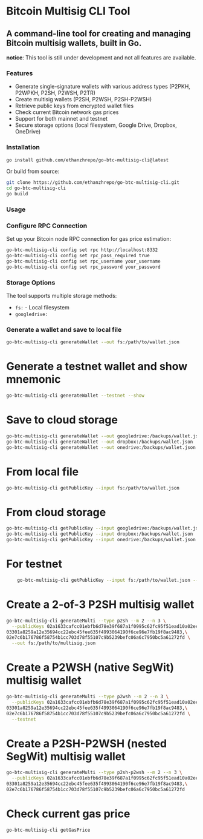 # Bitcoin Multisig CLI Tool
## A command-line tool for creating and managing Bitcoin multisig wallets, built in Go.

**notice**: This tool is still under development and not all features are available.   

### Features
- Generate single-signature wallets with various address types (P2PKH, P2WPKH, P2SH, P2WSH, P2TR)
- Create multisig wallets (P2SH, P2WSH, P2SH-P2WSH)
- Retrieve public keys from encrypted wallet files
- Check current Bitcoin network gas prices
- Support for both mainnet and testnet
- Secure storage options (local filesystem, Google Drive, Dropbox, OneDrive)

### Installation

```bash
go install github.com/ethanzhrepo/go-btc-multisig-cli@latest
```

Or build from source:

```bash
git clone https://github.com/ethanzhrepo/go-btc-multisig-cli.git
cd go-btc-multisig-cli
go build
```

### Usage

### Configure RPC Connection

Set up your Bitcoin node RPC connection for gas price estimation:

```bash
go-btc-multisig-cli config set rpc http://localhost:8332
go-btc-multisig-cli config set rpc_pass_required true
go-btc-multisig-cli config set rpc_username your_username
go-btc-multisig-cli config set rpc_password your_password
```

### Storage Options

The tool supports multiple storage methods:

- `fs:` - Local filesystem
- `googledrive:`

### Generate a wallet and save to local file
```bash
go-btc-multisig-cli generateWallet --out fs:/path/to/wallet.json
```

# Generate a testnet wallet and show mnemonic
```bash
go-btc-multisig-cli generateWallet --testnet --show
```

# Save to cloud storage
```bash
go-btc-multisig-cli generateWallet --out googledrive:/backups/wallet.json
go-btc-multisig-cli generateWallet --out dropbox:/backups/wallet.json
go-btc-multisig-cli generateWallet --out onedrive:/backups/wallet.json
```

# From local file
```bash
go-btc-multisig-cli getPublicKey --input fs:/path/to/wallet.json
```

# From cloud storage
```bash
go-btc-multisig-cli getPublicKey --input googledrive:/backups/wallet.json
go-btc-multisig-cli getPublicKey --input dropbox:/backups/wallet.json
go-btc-multisig-cli getPublicKey --input onedrive:/backups/wallet.json
```

# For testnet
```bash
    go-btc-multisig-cli getPublicKey --input fs:/path/to/wallet.json --testnet
```

# Create a 2-of-3 P2SH multisig wallet
```bash
go-btc-multisig-cli generateMulti --type p2sh --m 2 --n 3 \
  --publicKeys 02a1633cafcc01ebfb6d78e39f687a1f0995c62fc95f51ead10a02ee0be551b5dc,\
03301a8259a12e35694cc22ebc45fee635f4993064190f6ce96e7fb19f8ac9483,\
02e7c6b176786f58754b1cc703d78f55107c9b5239befc06a6c7950bc5a61272fd \
  --out fs:/path/to/multisig.json
```

# Create a P2WSH (native SegWit) multisig wallet
```bash
go-btc-multisig-cli generateMulti --type p2wsh --m 2 --n 3 \
  --publicKeys 02a1633cafcc01ebfb6d78e39f687a1f0995c62fc95f51ead10a02ee0be551b5dc,\
03301a8259a12e35694cc22ebc45fee635f4993064190f6ce96e7fb19f8ac9483,\
02e7c6b176786f58754b1cc703d78f55107c9b5239befc06a6c7950bc5a61272fd \
  --testnet
```

# Create a P2SH-P2WSH (nested SegWit) multisig wallet
```bash
go-btc-multisig-cli generateMulti --type p2sh-p2wsh --m 2 --n 3 \
  --publicKeys 02a1633cafcc01ebfb6d78e39f687a1f0995c62fc95f51ead10a02ee0be551b5dc,\
03301a8259a12e35694cc22ebc45fee635f4993064190f6ce96e7fb19f8ac9483,\
02e7c6b176786f58754b1cc703d78f55107c9b5239befc06a6c7950bc5a61272fd
```

# Check current gas price
```bash
go-btc-multisig-cli getGasPrice
```
